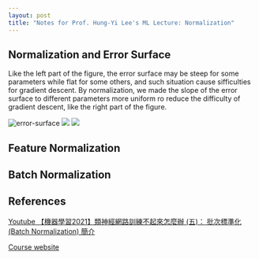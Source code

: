 ```yaml
---
layout: post
title: "Notes for Prof. Hung-Yi Lee's ML Lecture: Normalization"
---
```


## Normalization and Error Surface

Like the left part of the figure, the error surface may be steep for some parameters while flat for some others, and such situation cause sifficulties for gradient descent. By normalization, we made the slope of the error surface to different parameters more uniform ro reduce the difficulty of gradient descent, like the right part of the figure.

![error-surface](https://baliuzeger.github.io/sjl/assets/images/HYL_ML_normalization/error-surface.png)
![](https://baliuzeger.github.io/sjl/assets/images/HYL_ML_normalization/.png)
![](https://baliuzeger.github.io/sjl/assets/images/HYL_ML_normalization/.png)

## Feature Normalization

## Batch Normalization


## References

[Youtube 【機器學習2021】類神經網路訓練不起來怎麼辦 (五)： 批次標準化 (Batch Normalization) 簡介](https://youtu.be/BABPWOkSbLE)

[Course website](http://speech.ee.ntu.edu.tw/~tlkagk/courses_ML17_2.html)
